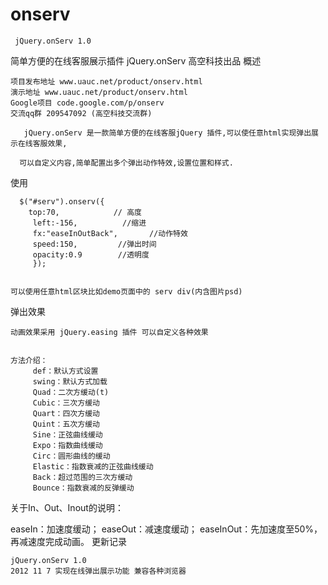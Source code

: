 onserv
======
     jQuery.onServ 1.0

简单方便的在线客服展示插件 jQuery.onServ 高空科技出品
概述

    项目发布地址 www.uauc.net/product/onserv.html
    演示地址 www.uauc.net/product/onserv.html
    Google项目 code.google.com/p/onserv
    交流qq群 209547092 (高空科技交流群)

       jQuery.onServ 是一款简单方便的在线客服jQuery 插件,可以使任意html实现弹出展示在线客服效果,
     
      可以自定义内容,简单配置出多个弹出动作特效,设置位置和样式.

使用

     
      $("#serv").onserv({
        top:70,            // 高度
     	 left:-156,          //缩进
     	 fx:"easeInOutBack",       //动作特效  
     	 speed:150,         //弹出时间
     	 opacity:0.9        //透明度
     	 });
      

    可以使用任意html区块比如demo页面中的 serv div(内含图片psd) 

弹出效果

    动画效果采用 jQuery.easing 插件 可以自定义各种效果

     
    方法介绍：
         def：默认方式设置
         swing：默认方式加载
         Quad：二次方缓动(t)
         Cubic：三次方缓动
         Quart：四次方缓动
         Quint：五次方缓动
         Sine：正弦曲线缓动
         Expo：指数曲线缓动
         Circ：圆形曲线的缓动
         Elastic：指数衰减的正弦曲线缓动
         Back：超过范围的三次方缓动
         Bounce：指数衰减的反弹缓动
     

关于In、Out、Inout的说明：

easeIn：加速度缓动； easeOut：减速度缓动； easeInOut：先加速度至50%，再减速度完成动画。
更新记录

    jQuery.onServ 1.0
    2012 11 7 实现在线弹出展示功能 兼容各种浏览器

